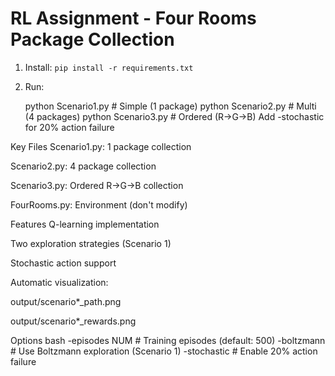 # RL Assignment - Four Rooms Package Collection

1. Install: `pip install -r requirements.txt`
2. Run:
   
   python Scenario1.py          # Simple (1 package)
   python Scenario2.py          # Multi (4 packages) 
   python Scenario3.py          # Ordered (R→G→B)
Add -stochastic for 20% action failure

Key Files
Scenario1.py: 1 package collection

Scenario2.py: 4 package collection

Scenario3.py: Ordered R→G→B collection

FourRooms.py: Environment (don't modify)

Features
Q-learning implementation

Two exploration strategies (Scenario 1)

Stochastic action support

Automatic visualization:

output/scenario*_path.png

output/scenario*_rewards.png

Options
bash
-episodes NUM    # Training episodes (default: 500)
-boltzmann       # Use Boltzmann exploration (Scenario 1)
-stochastic      # Enable 20% action failure

